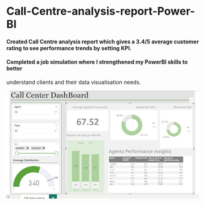 # Call-Centre-analysis-report-Power-BI

#### Created Call Centre analysis report which gives a 3.4/5 average customer rating to see performance trends by setting KPI.
####  Completed a job simulation where I strengthened my PowerBI skills to better
   understand clients and their data visualisation needs.

![TASK1](https://github.com/ikuesiri/Call-Centre-analysis-report-Power-BI/blob/main/pwc_t1.jpg)
